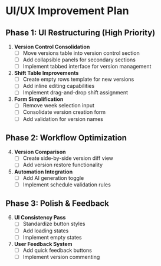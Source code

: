 # UI/UX Improvement Plan

## Phase 1: UI Restructuring (High Priority)
1. **Version Control Consolidation**
   - [ ] Move versions table into version control section
   - [ ] Add collapsible panels for secondary sections
   - [ ] Implement tabbed interface for version management

2. **Shift Table Improvements**
   - [ ] Create empty rows template for new versions
   - [ ] Add inline editing capabilities
   - [ ] Implement drag-and-drop shift assignment

3. **Form Simplification**
   - [ ] Remove week selection input
   - [ ] Consolidate version creation form
   - [ ] Add validation for version names

## Phase 2: Workflow Optimization
4. **Version Comparison**
   - [ ] Create side-by-side version diff view
   - [ ] Add version restore functionality

5. **Automation Integration**
   - [ ] Add AI generation toggle
   - [ ] Implement schedule validation rules

## Phase 3: Polish & Feedback
6. **UI Consistency Pass**
   - [ ] Standardize button styles
   - [ ] Add loading states
   - [ ] Implement empty states

7. **User Feedback System**
   - [ ] Add quick feedback buttons
   - [ ] Implement version commenting 